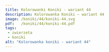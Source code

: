 ```yaml
---
title: Kolorowanki Koniki - wariant 44
description: Kolorowanka Koniki – wariant 44
image: /koniki/44/koniki-44.svg
pdf:   /koniki/44/koniki-44.pdf
tags:
 - zwierzeta
 - koniki
alt: "Kolorowanka koniki - wariant 44"
---
```

